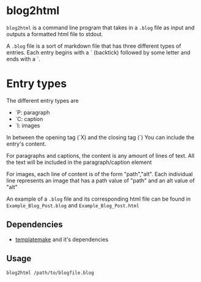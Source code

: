 # blog2html
`blog2html` is a command line program that takes in a `.blog` file as input and outputs a formatted html file to stdout.

A `.blog` file is a sort of markdown file that has three different types of entries. Each entry begins with a \` (backtick) followed by some letter and ends with a \`.

# Entry types
The different entry types are 
* \`P: paragraph
* \`C: caption
* \`I: images

In between the opening tag (\`X) and the closing tag (\`) You can include the entry's content.

For paragraphs and captions, the content is any amount of lines of text. All the text will be included in the paragraph/caption element

For images, each line of content is of the form "path","alt". Each individual line represents an image that has a path value of "path" and an alt value of "alt" 

An example of a `.blog` file and its corresponding html file can be found in `Example_Blog_Post.blog` and `Example_Blog_Post.html`

## Dependencies
* [templatemake](https://github.com/zackattackz/templatemake) and it's dependencies

## Usage

`blog2html /path/to/blogfile.blog`
